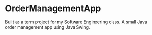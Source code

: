 # OrderManagementApp

Built as a term project for my Software Engineering class. A small Java order management app using Java Swing. 
